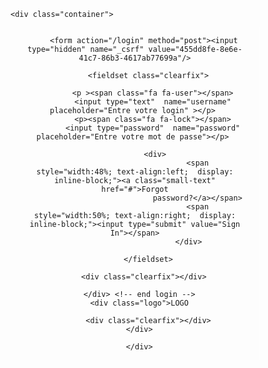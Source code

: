 
<!DOCTYPE html>
<html >
<head>
<meta charset="utf-8" />
    <title >Connection mini Banque</title>
    <link href="//maxcdn.bootstrapcdn.com/bootstrap/4.1.1/css/bootstrap.min.css" rel="stylesheet" id="bootstrap-css">
<script src="//maxcdn.bootstrapcdn.com/bootstrap/4.1.1/js/bootstrap.min.js"></script>
<script src="//cdnjs.cloudflare.com/ajax/libs/jquery/3.2.1/jquery.min.js"></script>


<link href="//maxcdn.bootstrapcdn.com/bootstrap/3.3.0/css/bootstrap.min.css" rel="stylesheet" id="bootstrap-css">
<script src="//maxcdn.bootstrapcdn.com/bootstrap/3.3.0/js/bootstrap.min.js"></script>
<script src="//code.jquery.com/jquery-1.11.1.min.js"></script>
<!-- Include the above in your HEAD tag -->

<link rel="stylesheet" href="//maxcdn.bootstrapcdn.com/font-awesome/4.3.0/css/font-awesome.min.css">

</head>
<style>
@charset "utf-8";





div.main{
    background: #0264d6; /* Old browsers */
background: -moz-radial-gradient(center, ellipse cover,  #0264d6 1%, #1c2b5a 100%); /* FF3.6+ */
background: -webkit-gradient(radial, center center, 0px, center center, 100%, color-stop(1%,#0264d6), color-stop(100%,#1c2b5a)); /* Chrome,Safari4+ */
background: -webkit-radial-gradient(center, ellipse cover,  #0264d6 1%,#1c2b5a 100%); /* Chrome10+,Safari5.1+ */
background: -o-radial-gradient(center, ellipse cover,  #0264d6 1%,#1c2b5a 100%); /* Opera 12+ */
background: -ms-radial-gradient(center, ellipse cover,  #0264d6 1%,#1c2b5a 100%); /* IE10+ */
background: radial-gradient(ellipse at center,  #0264d6 1%,#1c2b5a 100%); /* W3C */
filter: progid:DXImageTransform.Microsoft.gradient( startColorstr='#0264d6', endColorstr='#1c2b5a',GradientType=1 ); /* IE6-9 fallback on horizontal gradient */
height:calc(100vh);
width:100%;
}

[class*="fontawesome-"]:before {
  font-family: 'FontAwesome', sans-serif;
}

/* ---------- GENERAL ---------- */

* {
  box-sizing: border-box;
    margin:0px auto;

 
}

body {
   
    color: #606468;
  font: 87.5%/1.5em 'Open Sans', sans-serif;
  margin: 0;
}

a {
	color: #eee;
	text-decoration: none;
}

a:hover {
	text-decoration: underline;
}

input {
	border: none;
	font-family: 'Open Sans', Arial, sans-serif;
	font-size: 14px;
	line-height: 1.5em;
	padding: 0;
	-webkit-appearance: none;
}

p {
	line-height: 1.5em;
}



.container {
  left: 50%;
  position: fixed;
  top: 50%;
  transform: translate(-50%, -50%);
}

/* ---------- LOGIN ---------- */

#login form{
	width: 250px;
}
#login, .logo{
    display:inline-block;
    width:40%;
}
#login{
border-right:1px solid #fff;
  padding: 0px 22px;
  width: 59%;
}
.logo{
color:#fff;
font-size:50px;
  line-height: 125px;
}

#login form span.fa {
	background-color: #fff;
	border-radius: 3px 0px 0px 3px;
	color: #000;
	display: block;
	float: left;
	height: 50px;
    font-size:24px;
	line-height: 50px;
	text-align: center;
	width: 50px;
}

#login form input {
	height: 50px;
}
fieldset{
    padding:0;
    border:0;
    margin: 0;

}
#login form input[type="text"], input[type="password"] {
	background-color: #fff;
	border-radius: 0px 3px 3px 0px;
	color: #000;
	margin-bottom: 1em;
	padding: 0 16px;
	width: 200px;
}

#login form input[type="submit"] {
  border-radius: 3px;
  -moz-border-radius: 3px;
  -webkit-border-radius: 3px;
  background-color: #000000;
  color: #eee;
  font-weight: bold;
  /* margin-bottom: 2em; */
  text-transform: uppercase;
  padding: 5px 10px;
  height: 30px;
}

#login form input[type="submit"]:hover {
	background-color: #d44179;
}

#login > p {
	text-align: center;
}

#login > p span {
	padding-left: 5px;
}
.middle {
  display: flex;
  width: 600px;
}

</style>
<body>
<div class="main">
    
    
    <div class="container">
<center>
<div class="middle">
      <div id="login">
      

        <form action="/login" method="post"><input type="hidden" name="_csrf" value="455dd8fe-8e6e-41c7-86b3-4617ab77699a"/>

          <fieldset class="clearfix">

            <p ><span class="fa fa-user"></span>
            <input type="text"  name="username" placeholder="Entre votre login" ></p> 
            <p><span class="fa fa-lock"></span>
            <input type="password"  name="password" placeholder="Entre votre mot de passe"></p> 
            
             <div>
                                <span style="width:48%; text-align:left;  display: inline-block;"><a class="small-text" href="#">Forgot
                                password?</a></span>
                                <span style="width:50%; text-align:right;  display: inline-block;"><input type="submit" value="Sign In"></span>
                            </div>

          </fieldset>
<div class="clearfix"></div>
        </form>

        <div class="clearfix"></div>

      </div> <!-- end login -->
      <div class="logo">LOGO
          
          <div class="clearfix"></div>
      </div>
      
      </div>

    
</body>
</html>
